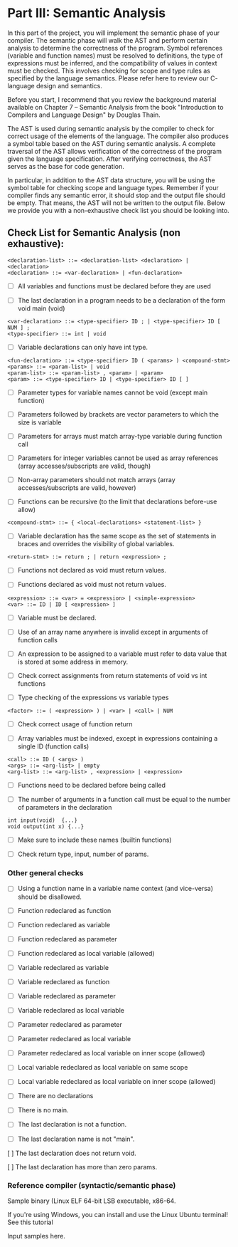 # Part III: Semantic Analysis

In this part of the project, you will implement the semantic phase of your compiler. The semantic phase will walk the AST and perform certain analysis to determine the correctness of the program. Symbol references (variable and function names) must be resolved to definitions, the type of expressions must be inferred, and the compatibility of values in context must be checked. This involves checking for scope and type rules as specified by the language semantics. Please refer here  to review our C- language design and semantics.  

Before you start, I recommend that you review the background material available on Chapter 7 – Semantic Analysis from the book "Introduction to Compilers and Language Design" by Douglas Thain.

The AST is used during semantic analysis by the compiler to check for correct usage of the elements of the language. The compiler also produces a symbol table based on the AST during semantic analysis. A complete traversal of the AST allows verification of the correctness of the program given the language specification. After verifying correctness, the AST serves as the base for code generation.

In particular, in addition to the AST data structure, you will be using the symbol table for checking scope and language types.  Remember if your compiler finds any semantic error, it should stop and the output file should be empty. That means, the AST will not be written to the output file. Below we provide you with a non-exhaustive check list you should be looking into.

## Check List for Semantic Analysis (non exhaustive):

```<program> ::= <declaration-list>
<declaration-list> ::= <declaration-list> <declaration> | <declaration>
<declaration> ::= <var-declaration> | <fun-declaration>
```  

- [   ]  All variables and functions must be declared before they are used

- [   ]  The last declaration in a program needs to be a declaration of the form void main (void)


``` 
<var-declaration> ::= <type-specifier> ID ; | <type-specifier> ID [ NUM ] ;
<type-specifier> ::= int | void
```

- [   ]  Variable declarations can only have int type.


``` 
<fun-declaration> ::= <type-specifier> ID ( <params> ) <compound-stmt>
<params> ::= <param-list> | void
<param-list> ::= <param-list> , <param> | <param>
<param> ::= <type-specifier> ID | <type-specifier> ID [ ] 
```

- [   ]  Parameter types for variable names cannot be void (except main function)

- [   ]  Parameters followed by brackets are vector parameters to which the size is variable

- [   ]  Parameters for arrays must match array-type variable during function call

- [   ]  Parameters for integer variables cannot be used as array references (array accesses/subscripts are valid, though)

- [   ]  Non-array parameters should not match arrays (array accesses/subscripts are valid, however)

- [   ]  Functions can be recursive (to the limit that declarations before-use allow)

```
<compound-stmt> ::= { <local-declarations> <statement-list> }
``` 

- [   ]  Variable declaration has the same scope as the set of statements in braces and overrides the visibility of global variables.


``` 
<return-stmt> ::= return ; | return <expression> ;
``` 

- [   ]  Functions not declared as void must return values.

- [   ]  Functions declared as void must not return values.


``` 
<expression> ::= <var> = <expression> | <simple-expression>
<var> ::= ID | ID [ <expression> ]
``` 

- [   ]  Variable must be declared.

- [   ]  Use of an array name anywhere is invalid except in arguments of function calls

- [   ]  An expression to be assigned to a variable must refer to data value that is stored at some address in memory.  

- [   ]  Check correct assignments from return statements of void vs int functions

- [   ]  Type checking of the expressions vs variable types


```
<factor> ::= ( <expression> ) | <var> | <call> | NUM
``` 

- [   ]  Check correct usage of function return

- [   ]  Array variables must be indexed, except in expressions containing a single ID (function calls)


```
<call> ::= ID ( <args> )
<args> ::= <arg-list> | empty
<arg-list> ::= <arg-list> , <expression> | <expression>
``` 


- [  ]  Functions need to be declared before being called

- [  ]  The number of arguments in a function call must be equal to the number of parameters in the declaration


```
int input(void)  {...}
void output(int x) {...}
```

- [  ]  Make sure to include these names (builtin functions)

- [  ]  Check return type, input, number of params.



### Other general checks
 
- [  ]  Using a function name in a variable name context (and vice-versa) should be disallowed.

- [  ]  Function redeclared as function

- [  ]  Function redeclared as variable

- [  ]  Function redeclared as parameter

- [  ]  Function redeclared as local variable (allowed)

- [  ]  Variable redeclared as variable

- [  ]  Variable redeclared as function

- [  ]  Variable redeclared as parameter

- [  ]  Variable redeclared as local variable

- [  ]  Parameter redeclared as parameter

- [  ]  Parameter redeclared as local variable

- [  ]  Parameter redeclared as local variable on inner scope (allowed)

- [  ]  Local variable redeclared as local variable on same scope

- [  ]  Local variable redeclared as local variable on inner scope (allowed)

- [  ]  There are no declarations

- [  ]  There is no main.

- [  ]  The last declaration is not a function.

- [  ]  The last declaration name is not "main".

[  ]  The last declaration does not return void.

[  ]  The last declaration has more than zero params.


### Reference compiler (syntactic/semantic phase)

Sample binary (Linux ELF 64-bit LSB executable, x86-64.

If you're using Windows, you can install and use the Linux Ubuntu terminal! See this tutorial

Input samples here.

